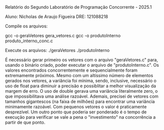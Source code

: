 Relatório do Segundo Laboratório de Programação Concorrente - 2025.1

Aluno: Nicholas de Araujo Figueira DRE: 121088218

Compile os arquivos:

   gcc -o geraVetores gera_vetores.c
   gcc -o produtoInterno produto_interno_conc.c 

Execute os arquivos:
   ./geraVetores <nElementos> <arquivoBin>
   ./produtoInterno <arquivoBin> <nThreads>

É necessário gerar primeiro os vetores com o arquivo "geraVetores.c" para, usando o binário criado, poder executar o arquivo de "produtoInterno.c". Os valores encontrados concorrentemente e sequencialmente foram extremamente próximos. Mesmo com um altíssimo número de elementos gerados nos vetores, a variância foi mínima, sendo, inclusive, necessário o uso de float para diminuir a precisão e possiblitar a melhor visualização da margem de erro. O uso de double gerava uma variância literalmente zero, o que impossibilitava uma análise razoável. 
Ademais, precisei de vetores com tamanhos gigantescos (na faixa de milhões) para encontrar uma variância minimamente razoável. Com pequenos vetores o valor é praticamente desprezível. Um outro ponto que poderia ser ponderado é o tempo de execução para verificar se vale a pena o "investimento" na concorrência a partir de que ponto.
